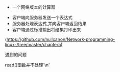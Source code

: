 
 - 一个网络版本的计算器
 
  * 客户端向服务器发送一个表达式
  * 服务器处理表达式,并向客户端返回结果
  * 客户端通过标准输出将结果打印出来


(https://github.com/nullcanon/Network-programming-linux-/tree/master/chapter5)

遇到的问题

read()函数并不处理'\n'
